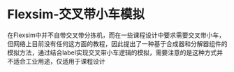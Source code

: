 # Flexsim-交叉带小车模拟
在Flexsim中并不自带交叉带分拣机，而在一些课程设计中要求需要交叉带小车，但网络上目前没有任何这方面的教程，因此提出了一种基于合成器和分解器组件的模拟方法，通过结合label实现交叉带小车逻辑的模拟，需要注意的是这种方式并不适合工业用途，仅适用于课程设计
